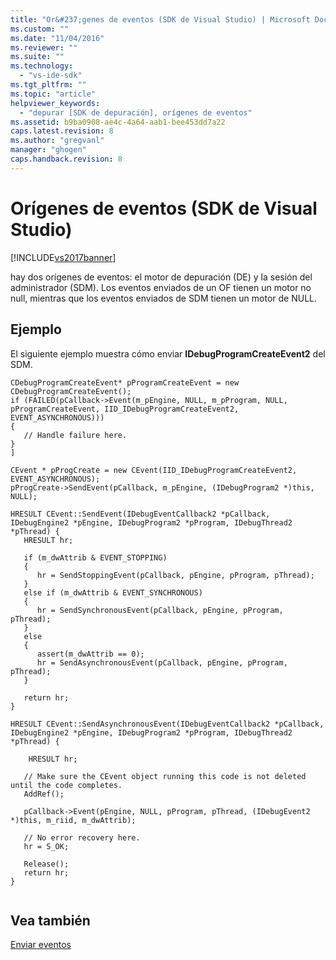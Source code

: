 ```yaml
---
title: "Or&#237;genes de eventos (SDK de Visual Studio) | Microsoft Docs"
ms.custom: ""
ms.date: "11/04/2016"
ms.reviewer: ""
ms.suite: ""
ms.technology: 
  - "vs-ide-sdk"
ms.tgt_pltfrm: ""
ms.topic: "article"
helpviewer_keywords: 
  - "depurar [SDK de depuración], orígenes de eventos"
ms.assetid: b9ba0908-ae4c-4a64-aab1-bee453dd7a22
caps.latest.revision: 8
ms.author: "gregvanl"
manager: "ghogen"
caps.handback.revision: 8
---
```

# Or&#237;genes de eventos (SDK de Visual Studio)
[!INCLUDE[vs2017banner](../../code-quality/includes/vs2017banner.md)]

hay dos orígenes de eventos: el motor de depuración \(DE\) y la sesión del administrador \(SDM\).  Los eventos enviados de un OF tienen un motor no null, mientras que los eventos enviados de SDM tienen un motor de NULL.  
  
## Ejemplo  
 El siguiente ejemplo muestra cómo enviar **IDebugProgramCreateEvent2** del SDM.  
  
```  
CDebugProgramCreateEvent* pProgramCreateEvent = new CDebugProgramCreateEvent();  
if (FAILED(pCallback->Event(m_pEngine, NULL, m_pProgram, NULL, pProgramCreateEvent, IID_IDebugProgramCreateEvent2, EVENT_ASYNCHRONOUS)))  
{  
   // Handle failure here.  
}  
]  
  
CEvent * pProgCreate = new CEvent(IID_IDebugProgramCreateEvent2, EVENT_ASYNCHRONOUS);    
pProgCreate->SendEvent(pCallback, m_pEngine, (IDebugProgram2 *)this, NULL);  
  
HRESULT CEvent::SendEvent(IDebugEventCallback2 *pCallback, IDebugEngine2 *pEngine, IDebugProgram2 *pProgram, IDebugThread2 *pThread) {    
   HRESULT hr;    
  
   if (m_dwAttrib & EVENT_STOPPING)    
   {    
      hr = SendStoppingEvent(pCallback, pEngine, pProgram, pThread);    
   }    
   else if (m_dwAttrib & EVENT_SYNCHRONOUS)    
   {    
      hr = SendSynchronousEvent(pCallback, pEngine, pProgram, pThread);    
   }    
   else    
   {    
      assert(m_dwAttrib == 0);    
      hr = SendAsynchronousEvent(pCallback, pEngine, pProgram, pThread);    
   }    
  
   return hr;    
}    
  
HRESULT CEvent::SendAsynchronousEvent(IDebugEventCallback2 *pCallback, IDebugEngine2 *pEngine, IDebugProgram2 *pProgram, IDebugThread2 *pThread) {    
  
    HRESULT hr;    
  
   // Make sure the CEvent object running this code is not deleted until the code completes.    
   AddRef();    
  
   pCallback->Event(pEngine, NULL, pProgram, pThread, (IDebugEvent2 *)this, m_riid, m_dwAttrib);    
  
   // No error recovery here.    
   hr = S_OK;     
  
   Release();    
   return hr;    
}  
  
```  
  
## Vea también  
 [Enviar eventos](../../extensibility/debugger/sending-events.md)